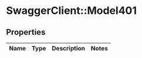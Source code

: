 # SwaggerClient::Model401

## Properties
Name | Type | Description | Notes
------------ | ------------- | ------------- | -------------

